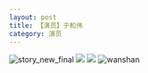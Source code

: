 ```yaml
---
layout: post
title: 【演员】于和伟
category: 演员
---
```

![story_new_final](http://rzda7rj3c.hd-bkt.clouddn.com/img/story_new_final_0322.png)
![](http://rzda7rj3c.hd-bkt.clouddn.com/img/yuhewei-0316-1.PNG)
![](http://rzda7rj3c.hd-bkt.clouddn.com/img/yuhewei-0316-2.PNG)
![wanshan](http://rzda7rj3c.hd-bkt.clouddn.com/img/wanshan.png)

  




